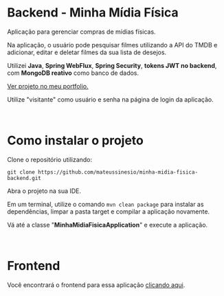 # Backend - Minha Mídia Física

Aplicação para gerenciar compras de mídias físicas. 

Na aplicação, o usuário pode pesquisar filmes utilizando a API do TMDB e adicionar, editar e deletar filmes da sua lista de desejos.

Utilizei **Java**, **Spring WebFlux**, **Spring Security**, **tokens JWT no backend**, com **MongoDB reativo** como banco de dados.

[Ver projeto no meu portfolio.](https://mateussinesio.com/projetos/minha_midia_fisica/)

Utilize "visitante" como usuário e senha na página de login da aplicação.

<br>

# Como instalar o projeto

Clone o repositório utilizando:

```
git clone https://github.com/mateussinesio/minha-midia-fisica-backend.git
```

Abra o projeto na sua IDE.

Em um terminal, utilize o comando ```mvn clean package``` para instalar as dependências, limpar a pasta target e compilar a aplicação novamente.

Vá até a classe "**MinhaMidiaFisicaApplication**" e execute a aplicação.

<br>

# Frontend

Você encontrará o frontend para essa aplicação [clicando aqui](https://github.com/mateussinesio/minha-midia-fisica-frontend.git).
